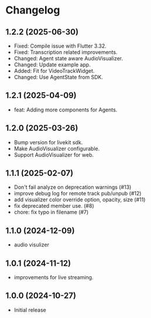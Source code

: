 # Changelog

## 1.2.2 (2025-06-30)

* Fixed: Compile issue with Flutter 3.32.
* Fixed: Transcription related improvements.
* Changed: Agent state aware AudioVisualizer.
* Changed: Update example app.
* Added: Fit for VideoTrackWidget.
* Changed: Use AgentState from SDK.

## 1.2.1 (2025-04-09)

* feat: Adding more components for Agents.

## 1.2.0 (2025-03-26)

* Bump version for livekit sdk.
* Make AudioVisualizer configurable.
* Support AudioVisualizer for web.

## 1.1.1 (2025-02-07)

* Don't fail analyze on deprecation warnings (#13)
* improve debug log for remote track pub/unpub (#12)
* add visualizer color override option, opacity, size (#11)
* fix deprecated member use. (#8)
* chore: fix typo in filename (#7)

## 1.1.0 (2024-12-09)

* audio visulizer

## 1.0.1 (2024-11-12)

* improvements for live streaming.

## 1.0.0 (2024-10-27)

* Initial release
